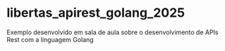 # libertas_apirest_golang_2025
Exemplo desenvolvido em sala de aula sobre o desenvolvimento de APIs Rest com a linguagem Golang
